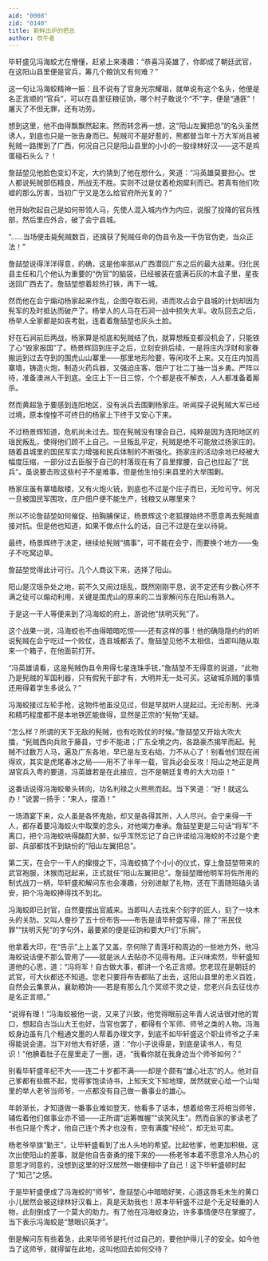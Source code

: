 ```yaml
---
aid: "0008"
zid: "0140"
title: 新鲜出炉的把总
author: 吹牛者
---
```


毕轩盛见冯海蛟尤在懵懂，赶紧上来凑趣：“恭喜冯英雄了，你即成了朝廷武官，在这阳山县里便是官兵，筹几个粮饷又有何难？”

这一句让冯海蛟精神一振：且不说有了官身光宗耀祖，就单说有这个名头，他便是名正言顺的“官兵”，可以在县里征粮征饷，哪个村子敢说个“不”字，便是“通匪”！屠灭了不但无罪，还有功劳。

想到这里，他不由得飘飘然起来。然而转念再一想，这“阳山左翼把总”的名头虽然诱人，到底也只是一张告身而已。髡贼可不是好惹的，熊都督当年十万大军尚且被髡贼一路撵到了广西，何况自己只是阳山县里的小小的一股绿林好汉――这不是鸡蛋碰石头么？！

詹喆堃见他脸色变幻不定，大约猜到了他在想什么，笑道：“冯英雄莫要担心。世人都说髡贼部伍精良，所战无不胜。实则不过是仗着枪炮犀利而已。若真有他们吹嘘的那么厉害，当初广宁又是怎么给官府所光复的？”

他开始吹起自己是如何带领人马，先使人混入城内作为内应，说服了投降的官兵残部，然后里应外合，破了会宁县城。

“……当场便击毙髡贼数百，还擒获了髡贼任命的伪县令及一干伪官伪吏，当众正法！”

詹喆堃说得洋洋得意，的确，这是他率部从广西潜回广东之后的最大战果。归化民县主任和几个他认为重要的“伪官”的脑袋，已经被装在盛满石灰的木盒子里，星夜送回广西去了。詹喆堃想着趁热打铁，再下一城。

然而他在会宁煽动杨家起来作乱，企图夺取石涧，进而攻占会宁县城的计划却因为髡军的及时抵达而破产了。杨举人的人马在石涧一战中损失大半。收队回去之后，杨举人全家都是如丧考妣，连着着詹喆堃也灰头土脸。

好在石涧前后两战，杨家算是彻底和髡贼结了仇，就算想叛变都没机会了，只能铁了心“毁家报国”了。杨景辉回到庄子之后，立刻安排后续，一是将庄内浮财和家眷搬运到过去夺到的围虎山山寨里――那里地形险要，等闲攻不上来。又在庄内加高寨墙，铸造火炮，制造火药兵器，又强迫庄客、佃户丁壮二丁抽一当乡勇。严阵以待，准备澳洲人干到底。全庄上下一日三惊，个个都是夜不解衣，人人都准备着厮杀。

然而黄超急于要感到连阳地区，没有派兵去围剿杨家庄。听闻探子说髡贼大军已经过境，原本惶惶不可终日的杨家上下终于又安心下来。

不过杨景辉知道，危机尚未过去。现在髡贼没有理会自己，纯粹是因为连阳地区的瑶民叛乱，使得他们顾不上自己。一旦叛乱平定，髡贼是绝不可能放过扬家庄的。随着县城里的国民军实力增强和民兵体制的不断强化。扬家庄的活动余地已经被大幅度压缩，一部分过去臣服于自己的村落现在有了县里撑腰，自己也拉起了“民兵”。虽说要击败这些村子不是难事，但是他生怕引来县里的大举围剿。

杨家庄虽有寨墙敌楼，又有火炮火铳，到底也不过是个庄子而已，无险可守。何况一旦被国民军围攻，庄户佃户便不能生产，钱粮又从哪里来？

所以不论詹喆堃如何催促、拍胸脯保证，杨景辉这个老狐狸始终不愿意再去髡贼直接对抗。但是他也知道，如果不做点什么的话，自己不过是在坐以待毙。

最终，杨景辉终于决定，继续给髡贼“搞事”，可不能在会宁，而要换个地方――兔子不吃窝边草。

詹喆堃觉得此计可行。几个人商议下来，选择了阳山。

阳山是汉瑶杂处之地，前不久又闹过瑶乱，既然刚刚平息，说不定还有少数心怀不满之徒可以煽动利用，关键是围虎山的原来的二当家解问东在阳山有熟人。

于是这一干人等便来到了冯海蛟的府上，游说他“扶明灭髡”了。

这个战果一说，冯海蛟也不由得暗暗吃惊――还有这样的事！他的确隐隐约约的听说髡贼在会宁吃过一个败仗，连县城都丢了。詹喆堃见他不太相信，当即叫随从取来一个箱子，在他面前打开。

“冯英雄请看，这是髡贼伪县令用得七星连珠手铳，”詹喆堃不无得意的说道，“此物乃是髡贼的军国利器，只有假髡干部才有，大明并无一处可买。这破城杀贼的事情还用得着学生多说么？”

冯海蛟接过左轮手枪，这物件他虽没见过，但是早就听人提起过。无论形制、光泽和精巧程度都不是本地铁匠能做得，显然是正宗的“髡物”无疑。

“怎么样？所谓的天下无敌的髡贼，也有吃败仗的时候。”詹喆堃又开始大吹大擂，“髡贼西向兵败于藤县，寸步不能进；广东全境之内，各路豪杰揭竿而起。髡贼不过数万人马，遍及广东各地，早已是左支右绌，力不从心了！别看他们现在闹得欢，其实是虎尾春冰之局――用不了半年一载，官兵必会反攻！阳山之地正是两湖官兵入粤的要道，冯英雄若是在此接应，岂不是朝廷复粤的大大功臣！”

这番话说得冯海蛟晕头转向，功名利禄之火熊熊而起。当下笑道：“好！就这么办！”说罢一扬手：“来人，摆酒！”

一场酒宴下来，众人虽是各怀鬼胎，却又是各得其所，人人尽兴。会宁来得一干人，都存着要冯海蛟火中取栗的念头，对他竭力奉承。詹喆堃更是三句话“将军”不离口，把个冯海蛟哄得酩酊大醉，似乎浑然忘记了自己许诺给冯海蛟的不过是个吏部、兵部都找不到缺份的“阳山左翼把总”。

第二天，在会宁一干人的撺掇之下，冯海蛟搞了个小小的仪式，穿上詹喆堃带来的武官袍服，沐猴而冠起来，正式就任“阳山左翼把总”。詹喆堃赠他明军将佐所用的制式战刀一柄，毕轩盛和解问东也会凑趣，分别进献了礼物，还在下面随班磕头请安，把个冯海蛟捧得找不到北。

冯海蛟即已封官，自然要摆出官威来。当即叫人去找来个刻字的匠人，刻了一块木头的关防。又叫人誊抄了五十份布告――布告是请毕轩盛写得，除了“吊民伐罪”“扶明灭髡”的字句外，最要紧的便是征饷和要大户们“乐捐”。

他拿着大印，在“告示”上上盖了又盖，奈何除了青莲圩和周边的一些地方外，他冯海蛟说话便不那么管用了――就是派人去贴亦不见得有用。正兴味索然，毕轩盛知道他的心思，道：“冯将军！自古做大事，都讲一个名正言顺。您老现在是朝廷的武官，可大伙都还不知道。您老只要将布告都贴了出去，这阳山县里的忠义百姓，自然会云集景从，襄助粮饷――若是有那么几个冥顽不灵之徒，您老兴兵去征伐亦是名正言顺。”

“说得有理！”冯海蛟被他一说，又来了兴致，他觉得眼前这年青人说话很对他的胃口，想起自古当山大王也好，当官也罢了，都得有个军师、师爷之类的人物。冯海蛟身边虽有几个粗通文墨的人帮着办理文字，到底不如毕轩盛这个职业师爷之子来得能说会道。当下对他大有好感，道：“你小子说得是，到底是读书人，有见识！”他腆着肚子在屋里走了一圈，道，“我看你就在我身边当个师爷如何？”

别看毕轩盛年纪不大――连二十岁都不满――却是个颇有“雄心壮志”的人。他对自己爹都有些瞧不起，觉得爹饱读诗书，上知天文下知地理，居然就安心给一个山坳里的举人老爷当师爷，一点都没有自己做一番事业的雄心。

年龄渐长，才知道做一番事业难如登天，他看多了话本，想着给帝王将相当师爷，辅佐着他们做事业亦不错――正所谓“运筹帷幄”“谈笑风生”。然而自家的爹读老了书也只是个秀才，他自己连个秀才也没有，空有满腹“经纶”，却无处可卖。

杨老爷举旗“勤王”，让毕轩盛看到了出人头地的希望。比起他爹，他更加积极。这次出使阳山的差事，就是他自告奋勇的接下来的――杨老爷本着不愿意冷人热心的意思才同意的，没想到这里的好汉居然一眼便相中了自己！这下毕轩盛顿时起了“知己”之感。

于是毕轩盛便成了冯海蛟的“师爷”，詹喆堃心中暗暗好笑，心道这唇毛未生的黄口小儿居然会被这绿林好汉看上，真是天助我也！原本毕轩盛不过是个无足轻重的人物，此刻倒成了一个莫大的助力。有了他在冯海蛟身边，许多事情便尽在掌握了。当下表示冯海蛟是“慧眼识英才”。

倒是解问东有些着急，此来毕师爷是托付过自己的，要他护得儿子的安全。如今他当了这师爷，就得留在此地，这叫他回去如何交待？
